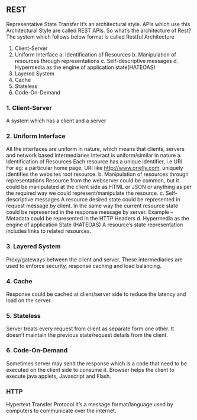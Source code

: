 ## REST
Representative State Transfer
It’s an architectural style. APIs which use this Architectural Style are called REST APIs.
So what’s the architecture of Rest? 
The system which follows below format is called Restful Architecture
1.	Client-Server
2.	Uniform Interface
  a.	Identification of Resources
  b.	Manipulation of resources through representations
  c.	Self-descriptive messages
  d.	Hypermedia as the engine of application state(HATEOAS)
3.	Layered System
4.	Cache
5.	Stateless
6.	Code-On-Demand

### 1. Client-Server
A system which has a client and a server
### 2. Uniform Interface
All the interfaces are uniform in nature, which means that clients, servers and network based intermediaries interact is uniform/similar in nature
a.	Identification of Resources
Each resource has a unique identifier, i.e URI. For eg: a particular home page, URI like http://www.orielly.com, uniquely identifies the websites root resource.
b.	Manipulation of resources through representations
Resource from the webserver could be common, but it could be manipulated at the client side as HTML or JSON or anything as per the required way we could represent/manipulate the resource.
c.	Self-descriptive messages
A resource desired state could be represented in request message by client. In the same way the current resource state could be represented in the response message by server. 
Example – Metadata could be represented in the HTTP Headers
d.	Hypermedia as the engine of application State (HATEOAS)
A resource’s state representation includes links to related resources.
### 3. Layered System
Proxy/gateways between the client and server. These intermediaries are used to enforce security, response caching and load balancing.
### 4. Cache
Response could be cached at client/server side to reduce the latency and load on the server.
### 5. Stateless
Server treats every request from client as separate form one other. It doesn’t maintain the previous state/request details from the client.
### 6. Code-On-Demand
 Sometimes server may send the response which is a code that need to be executed on the client side to consume it. Browser helps the client to execute java applets, Javascript and Flash.

### HTTP 
Hypertext Transfer Protocol
It’s a message format/language used by computers to communicate over the internet.
